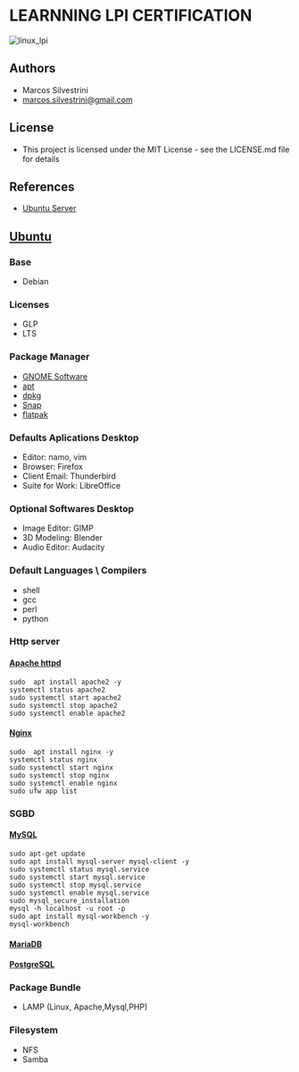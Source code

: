 # LEARNNING LPI CERTIFICATION

![linux_lpi](https://user-images.githubusercontent.com/62715900/94920714-302baa80-048d-11eb-97f3-4293c5a7b3dd.jpg)

## Authors

- Marcos Silvestrini
- marcos.silvestrini@gmail.com

## License

- This project is licensed under the MIT License - see the LICENSE.md file for details

## References

- [Ubuntu Server](https://ubuntu.com/server/docs)

## [Ubuntu](https://ubuntu.com/)

### Base

- Debian

### Licenses

- GLP
- LTS

### Package Manager

- [GNOME Software](https://wiki.gnome.org/Apps/Software)
- [apt](https://linux.die.net/man/8/apt)
- [dpkg]((https://linux.die.net/man/1/dpkg))
- [Snap](https://en.wikipedia.org/wiki/Snap_(package_manager))
- [flatpak](https://flatpak.org/)

### Defaults Aplications Desktop

- Editor: namo, vim
- Browser: Firefox
- Client Email: Thunderbird
- Suite for Work: LibreOffice

### Optional Softwares Desktop

- Image Editor: GIMP
- 3D Modeling: Blender
- Audio Editor: Audacity

### Default Languages \ Compilers

- shell
- gcc
- perl
- python

### Http server

#### [Apache httpd](https://ubuntu.com/server/docs/web-servers-apache)

`sudo  apt install apache2 -y`\
`systemctl status apache2`\
`sudo systemctl start apache2`\
`sudo systemctl stop apache2`\
`sudo systemctl enable apache2`

#### [Nginx](https://nginx.org/en/docs/)

`sudo  apt install nginx -y`\
`systemctl status nginx`\
`sudo systemctl start nginx`\
`sudo systemctl stop nginx`\
`sudo systemctl enable nginx`\
`sudo ufw app list`

### SGBD

#### [MySQL](https://ubuntu.com/server/docs/databases-mysql)

`sudo apt-get update`\
`sudo apt install mysql-server mysql-client -y`\
`sudo systemctl status mysql.service`\
`sudo systemctl start mysql.service`\
`sudo systemctl stop mysql.service`\
`sudo systemctl enable mysql.service`\
`sudo mysql_secure_installation`\
`mysql -h localhost -u root -p`\
`sudo apt install mysql-workbench -y`\
`mysql-workbench`

#### [MariaDB](https://mariadb.com/kb/en/documentation/)

#### [PostgreSQL](https://ubuntu.com/server/docs/databases-postgresql)

### Package Bundle

- LAMP (Linux, Apache,Mysql,PHP)

### Filesystem

- NFS
- Samba
